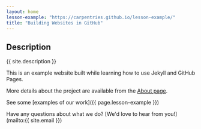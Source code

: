 ```yaml
---
layout: home
lesson-example: "https://carpentries.github.io/lesson-example/"
title: "Building Websites in GitHub"
---
```


## Description

{{ site.description }}

This is an example website built while learning how to use Jekyll and GitHub Pages.

More details about the project are available from the [About page](about).

See some [examples of our work]({{ page.lesson-example }})

Have any questions about what we do? [We'd love to hear from you!](mailto:{{ site.email }})
